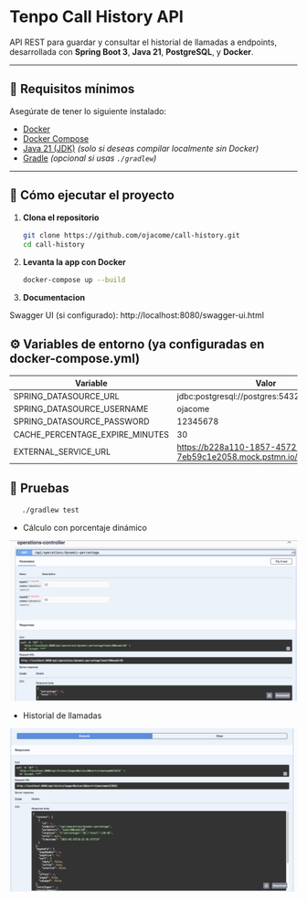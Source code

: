 # Tenpo Call History API

API REST para guardar y consultar el historial de llamadas a endpoints, desarrollada con **Spring Boot 3**, **Java 21**, **PostgreSQL**, y **Docker**.

---

## 🧰 Requisitos mínimos

Asegúrate de tener lo siguiente instalado:

- [Docker](https://docs.docker.com/get-docker/)
- [Docker Compose](https://docs.docker.com/compose/)
- [Java 21 (JDK)](https://jdk.java.net/21/) *(solo si deseas compilar localmente sin Docker)*
- [Gradle](https://gradle.org/install/) *(opcional si usas `./gradlew`)*

---

## 🚀 Cómo ejecutar el proyecto

1. **Clona el repositorio**
   ```bash
   git clone https://github.com/ojacome/call-history.git
   cd call-history
   ```


2. **Levanta la app con Docker** 
   ```bash
   docker-compose up --build
    ```

3. **Documentacion** 

Swagger UI (si configurado): http://localhost:8080/swagger-ui.html




## ⚙️ Variables de entorno (ya configuradas en docker-compose.yml) 

| Variable                        | Valor                                      |
|---------------------------------|--------------------------------------------|
| SPRING\_DATASOURCE\_URL         | jdbc\:postgresql://postgres:5432/db\_tenpo |
| SPRING\_DATASOURCE\_USERNAME    | ojacome                                    |
| SPRING\_DATASOURCE\_PASSWORD    | 12345678                                   |
| CACHE_PERCENTAGE_EXPIRE_MINUTES | 30                                         |
| EXTERNAL_SERVICE_URL            | https://b228a110-1857-4572-9f1a-7eb59c1e2058.mock.pstmn.io/api/percentage                                           |

## 🧪 Pruebas
```bash
   ./gradlew test
```

- Cálculo con porcentaje dinámico

![alt text](image-1.png)

- Historial de llamadas

![alt text](image-2.png)